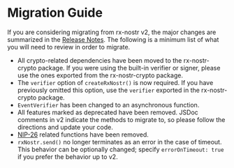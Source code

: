 # Migration Guide

If you are considering migrating from rx-nostr v2, the major changes are summarized in the [Release Notes](https://github.com/penpenpng/rx-nostr/releases/tag/v3.0.0). The following is a minimum list of what you will need to review in order to migrate.

- All crypto-related dependencies have been moved to the rx-nostr-crypto package. If you were using the built-in verifier or signer, please use the ones exported from the rx-nostr-crypto package.
- The `verifier` option of `createRxNostr()` is now required. If you have previously omitted this option, use the `verifier` exported in the rx-nostr-crypto package.
- `EventVerifier` has been changed to an asynchronous function.
- All features marked as deprecated have been removed. JSDoc comments in v2 indicate the methods to migrate to, so please follow the directions and update your code.
- [NIP-26](https://github.com/nostr-protocol/nips/blob/master/26.md) related functions have been removed.
- `rxNostr.send()` no longer terminates as an error in the case of timeout. This behavior can be optionally changed; specify `errorOnTimeout: true` if you prefer the behavior up to v2.
